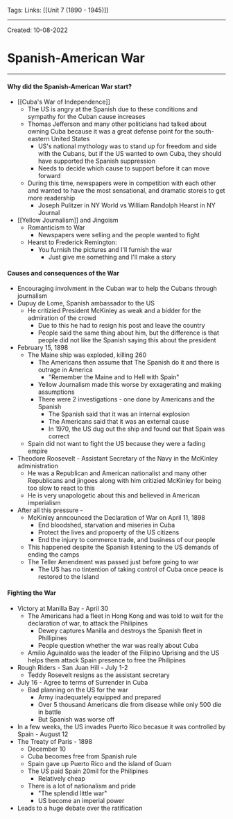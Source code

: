 Tags:
Links: [[Unit 7 (1890 - 1945)]]

---
Created: 10-08-2022
# Spanish-American War
---

#### Why did the Spanish-American War start?
- [[Cuba's War of Independence]]
	- The US is angry at the Spanish due to these conditions and sympathy for the Cuban cause increases
	- Thomas Jefferson and many other politicians had talked about owning Cuba because it was a great defense point for the south-eastern United States
		- US's national mythology was to stand up for freedom and side with the Cubans, but if the US wanted to own Cuba, they should have supported the Spanish suppression
		- Needs to decide which cause to support before it can move forward
	- During this time, newspapers were in competition with each other and wanted to have the most sensational, and dramatic storeis to get more readership
		- Joseph Pulitzer in NY World vs William Randolph Hearst in NY Journal
- [[Yellow Journalism]] and Jingoism
  - Romanticism to War
    - Newspapers were selling and the people wanted to fight
  - Hearst to Frederick Remington:
    - You furnish the pictures and I'll furnish the war
      - Just give me something and I'll make a story

#### Causes and consequences of the War
- Encouraging involvment in the Cuban war to help the Cubans through journalism
- Dupuy de Lome, Spanish ambassador to the US
	- He critizied President McKinley as weak and a bidder for the admiration of the crowd
		- Due to this he had to resign his post and leave the country
		- People said the same thing about him, but the difference is that people did not like the Spanish saying this about the president
- February 15, 1898
	- The Maine ship was exploded, killing 260
		- The Americans then assume that The Spanish do it and there is outrage in America
			- "Remember the Maine and to Hell with Spain"
		- Yellow Journalism made this worse by exxagerating and making assumptions
		- There were 2 investigations - one done by Americans and the Spanish
			- The Spanish said that it was an internal explosion
			- The Americans said that it was an external cause
			- In 1970, the US dug out the ship and found out that Spain was correct
	- Spain did not want to fight the US because they were a fading empire
- Theodore Roosevelt - Assistant Secretary of the Navy in the McKinley administration
	- He was a Republican and American nationalist and many other Republicans and jingoes along with him critizied McKinley for being too slow to react to this
	- He is very unapologetic about this and believed in American imperialism
- After all this pressure - 
	- McKinley anncounced the Declaration of War on April 11, 1898
		- End bloodshed, starvation and miseries in Cuba
		- Protect the lives and propoerty of the US citizens
		- End the injury to commerce trade, and business of our people
	- This happened despite the Spanish listening to the US demands of ending the camps
	- The Teller Amendment was passed just before going to war
		- The US has no tintention of taking control of Cuba once peace is restored to the Island

#### Fighting the War
- Victory at Manilla Bay - April 30
	- The Americans had a fleet in Hong Kong and was told to wait for the declaration of war, to attack the Philipines
		- Dewey captures Manilla and destroys the Spanish fleet in Phillipines
		- People question whether the war was really about Cuba
	- Amilio Aguinaldo was the leader of the Filipino Uprising and the US helps them attack Spain presence to free the Philipines
- Rough Riders - San Juan Hill - July 1-2
	- Teddy Rosevelt resigns as the assistant secretary
- July 16 - Agree to terms of Surrender in Cuba
	- Bad planning on the US for the war
		- Army inadequately equipped and prepared
		- Over 5 thousand Americans die from disease while only 500 die in battle
		- But Spanish was worse off
- In a few weeks, the US invades Puerto Rico becasue it was controlled by Spain - August 12
- The Treaty of Paris - 1898
	- December 10
	- Cuba becomes free from Spanish rule
	- Spain gave up Puerto Rico and the island of Guam
	- The US paid Spain 20mil for the Philipines
		- Relatively cheap
	- There is a lot of nationalism and pride
		- "The splendid little war"
		- US become an imperial power
- Leads to a huge debate over the ratification